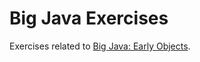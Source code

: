 # Big Java Exercises

Exercises related to [Big Java: Early Objects](https://www.wiley.com/en-us/Big+Java%3A+Early+Objects%2C+7th+Edition-p-9781119499091).


